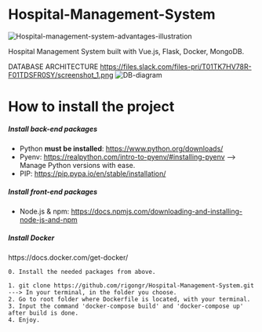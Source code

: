 # Hospital-Management-System
![Hospital-management-system-advantages-illustration](https://user-images.githubusercontent.com/23038350/121606081-cf0d9b00-ca4d-11eb-917e-e157720692b2.jpg)

Hospital Management System built with Vue.js, Flask, Docker, MongoDB.


DATABASE ARCHITECTURE
https://files.slack.com/files-pri/T01TK7HV78R-F01TDSFR0SY/screenshot_1.png
![DB-diagram](https://files.slack.com/files-pri/T01TK7HV78R-F01TDSFR0SY/screenshot_1.png)

<h1> How to install the project </h1>



<h5> Install back-end packages</h5>

- Python **must be installed**: https://www.python.org/downloads/
- Pyenv: https://realpython.com/intro-to-pyenv/#installing-pyenv  --> Manage Python versions with ease.
- PIP:  https://pip.pypa.io/en/stable/installation/



<h5> Install front-end packages </h5>

- Node.js & npm: https://docs.npmjs.com/downloading-and-installing-node-js-and-npm


<h5> Install Docker </h5>
https://docs.docker.com/get-docker/





```vue
0. Install the needed packages from above.

1. git clone https://github.com/rigongr/Hospital-Management-System.git   ---> In your terminal, in the folder you choose.
2. Go to root folder where Dockerfile is located, with your terminal.
3. Input the command 'docker-compose build' and 'docker-compose up' after build is done.
4. Enjoy.
```

